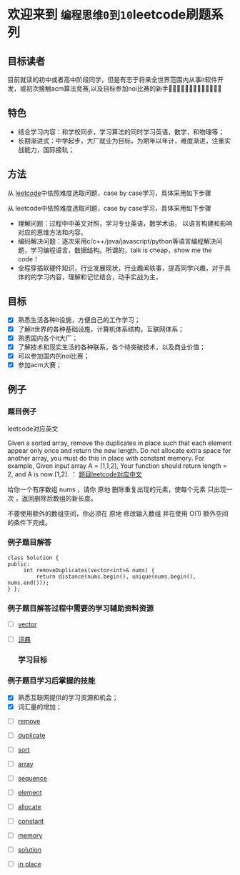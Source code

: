 # 欢迎来到 `编程思维0到10`leetcode刷题系列

## 目标读者

目前就读的初中或者高中阶段同学，但是有志于将来全世界范围内从事it软件开发，或初次接触acm算法竞赛,以及目标参加noi比赛的新手􏱈􏱈􏱉􏰬􏰇􏱊􏱆􏱇􏱈􏱉􏰬􏰇􏱊

## 特色

- 结合学习内容：和学校同步，学习算法的同时学习英语，数学，和物理等；
- 长期渐进式：中学起步，大厂就业为目标，为期年以年计，难度渐进，注重实战能力，国际接轨；

## 方法

从 [leetcode](https://leetcode-cn.com/problemset/all/)中依照难度选取问题，case by case学习，具体采用如下步骤

从 leetcode中依照难度选取问题，case by case学习，具体采用如下步骤

* 理解问题：过程中中英文对照，学习专业英语，数学术语， 以语言构建和影响对应的思维方法和内容​。
* ​编码解决问题：逐次采用c/c++/java/javascript/python等语言编程解决问题，学习编程语言，数据结构。所谓的，talk is cheap，show me the code！
* ​全程穿插软硬件知识，行业发展现状，行业趣闻轶事，提高同学兴趣，对于具体的的学习内容，理解和记忆结合，动手实战为主，

## 目标

- [x] 熟悉生活各种it设施，方便自己的工作学习；
- [x] 了解it世界的各种基础设施，计算机体系结构，互联网体系；
- [x] 熟悉国内各个it大厂；
- [x] 了解技术和现实生活的各种联系，各个待突破技术，以及商业价值；
- [x] 可以参加国内的noi比赛；
- [x] 参加acm大赛；

## 例子

### 题目例子

leetcode对应英文

Given a sorted array, remove the duplicates in place such that each element appear only once and return the new length.
Do not allocate extra space for another array, you must do this in place with constant memory.
For example, Given input array A = [1,1,2],
Your function should return length = 2, and A is now [1,2].
：
[题目leetcode对应中文](https://leetcode-cn.com/problems/remove-duplicates-from-sorted-array/)

给你一个有序数组 nums ，请你 原地 删除重复出现的元素，使每个元素 只出现一次 ，返回删除后数组的新长度。

不要使用额外的数组空间，你必须在 原地 修改输入数组 并在使用 O(1) 额外空间的条件下完成。

### 例子题目解答

```
class Solution {
public:
     int removeDuplicates(vector<int>& nums) {
         return distance(nums.begin(), unique(nums.begin(), nums.end()));
} };
```

### 例子题目解答过程中需要的学习辅助资料资源

* [ ] [vector](https://qingcms.gitee.io/cppreference/20210212/zh/cpp/container/vector.html)
* [ ] [词典](https://www.iciba.com/word?w=rotate)
  
  ### 学习目标

### 例子题目学习后掌握的技能

- [x] 熟悉互联网提供的学习资源和机会；
- [x] 词汇量的增加；

* [ ] [remove](https://www.iciba.com/word?w=remove)
* [ ] [duplicate](https://www.iciba.com/word?w=duplicate)
* [ ] [sort](https://www.iciba.com/word?w=sort)
* [ ] [array](https://www.iciba.com/word?w=array)
* [ ] [sequence](https://www.iciba.com/word?w=sequence)
* [ ] [element](https://www.iciba.com/word?w=element)
* [ ] [allocate](https://www.iciba.com/word?w=allocate)
* [ ] [constant](https://www.iciba.com/word?w=constant)
* [ ] [memory](https://www.iciba.com/word?w=memory)
* [ ] [solution](https://www.iciba.com/word?w=solution)
* [ ] [in place](https://www.iciba.com/word?w=in%20place)

